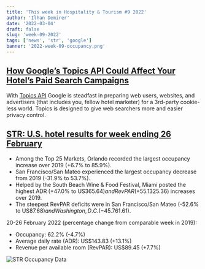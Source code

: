 ```yaml
---
title: 'This week in Hospitality & Tourism #9 2022'
author: 'Ilhan Demirer'
date: '2022-03-04'
draft: false
slug: 'week-09-2022'
tags: ['news', 'str', 'google']
banner: '2022-week-09-occupancy.png'
---
```


## [How Google’s Topics API Could Affect Your Hotel’s Paid Search Campaigns](https://www.hospitalitynet.org/news/4108881.html)

With [Topics API](https://blog.google/products/chrome/get-know-new-topics-api-privacy-sandbox/) Google is steadfast in preparing web users, websites, and advertisers (that includes you, fellow hotel marketer) for a 3rd-party cookie-less world. Topics is designed to give web searchers more and easier privacy control.

## [STR: U.S. hotel results for week ending 26 February](https://str.com/press-release/str-us-hotel-results-week-ending-26-february)

- Among the Top 25 Markets, Orlando recorded the largest occupancy increase over 2019 (+6.7% to 85.9%).
- San Francisco/San Mateo experienced the largest occupancy decrease from 2019 (-31.9% to 53.7%).
- Helped by the South Beach Wine & Food Festival, Miami posted the highest ADR (+47.0% to US$365.64) and RevPAR (+55.1% to US$325.36) increases over 2019.
- The steepest RevPAR deficits were in San Francisco/San Mateo (-52.6% to US$87.68) and Washington, D.C. (-45.7% to US$61.61).

20-26 February 2022 (percentage change from comparable week in 2019):

- Occupancy: 62.2% (-4.7%)
- Average daily rate (ADR): US$143.83 (+13.1%)
- Revenue per available room (RevPAR): US$89.45 (+7.7%)

![STR Occupancy Data](/images/blogimages/2022-week-09-occupancy.png)
